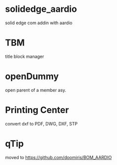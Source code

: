 # solidedge_aardio
solid edge com addin with aardio

# TBM
title block manager

# openDummy
open parent of a member asy.

# Printing Center
convert dxf to PDF, DWG, DXF, STP

# qTip
moved to https://github.com/doomiris/BOM_AARDIO
